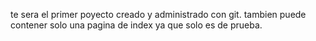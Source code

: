 te sera el primer poyecto creado y administrado con git.
tambien puede contener solo una pagina de index ya que solo es de prueba.
